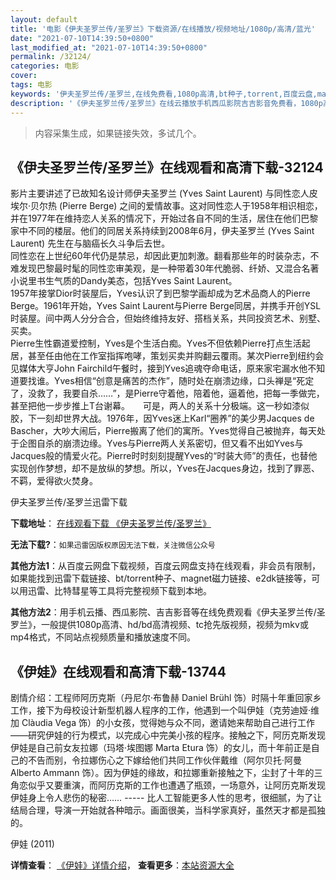 ```yaml
---
layout: default
title: '电影《伊夫圣罗兰传/圣罗兰》下载资源/在线播放/视频地址/1080p/高清/蓝光'
date: "2021-07-10T14:39:50+0800"
last_modified_at: "2021-07-10T14:39:50+0800"
permalink: /32124/
categories: 电影
cover:
tags: 电影
keywords: '伊夫圣罗兰传/圣罗兰,在线免费看,1080p高清,bt种子,torrent,百度云盘,magnet,磁力链,迅雷下载资源'
description: '《伊夫圣罗兰传/圣罗兰》在线云播放手机西瓜影院吉吉影音免费看，1080p高清bd/hd未删减完整版和tc抢先枪版，mkv/mp4格式，附带bt/torrent种子、magnet/磁力链、百度云盘、网盘资源迅雷下载链接'
---
```


>内容采集生成，如果链接失效，多试几个。


## 《伊夫圣罗兰传/圣罗兰》在线观看和高清下载-32124

影片主要讲述了已故知名设计师伊夫圣罗兰 (Yves Saint Laurent) 与同性恋人皮埃尔·贝尔热 (Pierre Berge) 之间的爱情故事。这对同性恋人于1958年相识相恋，并在1977年在维持恋人关系的情况下，开始过各自不同的生活，居住在他们巴黎家中不同的楼层。他们的同居关系持续到2008年6月，伊夫圣罗兰 (Yves Saint Laurent) 先生在与脑癌长久斗争后去世。<br />同性恋在上世纪60年代仍是禁忌，却因此更加刺激。翻看那些年的时装杂志，不难发现巴黎最时髦的同性恋审美观，是一种带着30年代脆弱、纤娇、又混合名著小说里书生气质的Dandy美态，包括Yves Saint Laurent。<br />1957年接掌Dior时装屋后，Yves认识了到巴黎学画却成为艺术品商人的Pierre Berge。1961年开始，Yves Saint Laurent与Pierre Berge同居，并携手开创YSL时装屋。间中两人分分合合，但始终维持友好、搭档关系，共同投资艺术、别墅、买卖。<br />Pierre生性霸道爱控制，Yves是个生活白痴。Yves不但依赖Pierre打点生活起居，甚至任由他在工作室指挥咆哮，策划买卖并购翻云覆雨。某次Pierre到纽约会见媒体大亨John Fairchild午餐时，接到Yves追魂夺命电话，原来家宅漏水他不知道要找谁。Yves相信“创意是痛苦的杰作”，随时处在崩溃边缘，口头禅是“死定了，没救了，我要自杀……”，是Pierre守着他，陪着他，逼着他，把每一季做完，甚至把他一步步推上T台谢幕。　　可是，两人的关系十分极端。这一秒如漆似胶，下一刻却世界大战。1976年，因Yves迷上Karl“圈养”的美少男Jacques de Bascher，大吵大闹后，Pierre搬离了他们的寓所。Yves觉得自己被抛弃，每天处于企图自杀的崩溃边缘。Yves与Pierre两人关系密切，但又看不出如Yves与Jacques般的情爱火花。Pierre时时刻刻提醒Yves的&ldquo;时装大师”的责任，也替他实现创作梦想，却不是放纵的梦想。所以，Yves在Jacques身边，找到了罪恶、不羁，爱得欲火焚身。


伊夫圣罗兰传/圣罗兰迅雷下载

**下载地址**： [在线观看下载 《伊夫圣罗兰传/圣罗兰》](https://www.993dy.com//vod-detail-id-16559.html) 


**无法下载?**：`如果迅雷因版权原因无法下载，关注微信公众号 `

**其他方法1**：从百度云网盘下载视频，百度云网盘支持在线观看，非会员有限制，如果能找到迅雷下载链接、bt/torrent种子、magnet磁力链接、e2dk链接等，可以用迅雷、比特彗星等工具将完整视频下载到本地。

**其他方法2**：用手机云播、西瓜影院、吉吉影音等在线免费观看《伊夫圣罗兰传/圣罗兰》，一般提供1080p高清、hd/bd高清视频、tc抢先版视频，视频为mkv或mp4格式，不同站点视频质量和播放速度不同。


## 《伊娃》在线观看和高清下载-13744

剧情介绍：工程师阿历克斯（丹尼尔·布鲁赫 Daniel Brühl 饰）时隔十年重回家乡工作，接下为母校设计新型机器人程序的工作，他遇到一个叫伊娃（克劳迪娅·维加 Clàudia Vega 饰）的小女孩，觉得她与众不同，邀请她来帮助自己进行工作——研究伊娃的行为模式，以完成心中完美小孩的程序。接触之下，阿历克斯发现伊娃是自己前女友拉娜（玛塔·埃图娜 Marta Etura 饰）的女儿，而十年前正是自己的不告而别，令拉娜伤心之下嫁给他们共同工作伙伴戴维（阿尔贝托·阿曼 Alberto Ammann 饰）。因为伊娃的缘故，和拉娜重新接触之下，尘封了十年的三角恋似乎又要重演，而阿历克斯的工作也遭遇了瓶颈，一场意外，让阿历克斯发现伊娃身上令人悲伤的秘密…… ----- 比人工智能更多人性的思考，很细腻，为了让结局合理，导演一开始就各种暗示。画面很美，当科学家真好，虽然天才都是孤独的。


伊娃 (2011)

**详情查看**： [《伊娃》详情介绍](/movie/13744/)， **查看更多**：[本站资源大全](/movie/t/all/)

